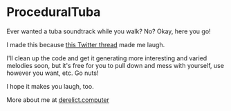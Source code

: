 # ProceduralTuba
Ever wanted a tuba soundtrack while you walk? No? Okay, here you go!

I made this because [this Twitter thread](https://twitter.com/FrydaWolff/status/699350919117275136) made me laugh.

I'll clean up the code and get it generating more interesting and varied melodies soon, but it's free for you to pull down and mess with yourself, use however you want, etc. Go nuts! 

I hope it makes you laugh, too.

More about me at [derelict.computer](http://derelict.computer)
